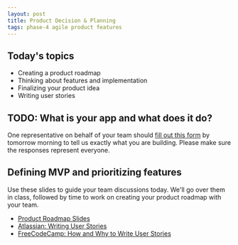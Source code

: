 ```yaml
---
layout: post
title: Product Decision & Planning
tags: phase-4 agile product features
---
```


## Today's topics

- Creating a product roadmap
- Thinking about features and implementation
- Finalizing your product idea
- Writing user stories

## TODO: What is your app and what does it do?

One representative on behalf of your team should [fill out this form](https://forms.gle/H6PhG5AHXW8kUPePA) by tomorrow morning to tell us exactly what you are building. Please make sure the responses represent everyone.

## Defining MVP and prioritizing features

Use these slides to guide your team discussions today. We'll go over them in class, followed by time to work on creating your product roadmap with your team.

- [Product Roadmap Slides](https://drive.google.com/file/d/19g0YwyHjPiFr9WAsiboc0ZgTmzfEAVGc/view?usp=sharing)
- [Atlassian: Writing User Stories](https://www.atlassian.com/agile/project-management/user-stories)
- [FreeCodeCamp: How and Why to Write User Stories](https://www.freecodecamp.org/news/how-and-why-to-write-great-user-stories-f5a110668246/)
